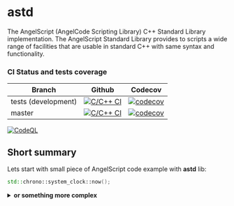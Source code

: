 # astd
The AngelScript (AngelCode Scripting Library) C++ Standard Library implementation. The AngelScript Standard Library provides to scripts a wide range of facilities that are usable in standard C++ with same syntax and functionality. 

### CI Status and tests coverage
Branch   | Github  | Codecov
---------|---------|---------
tests (development)    | [![C/C++ CI](https://github.com/oktonion/astd/actions/workflows/c-cpp.yml/badge.svg?branch=tests)](https://github.com/oktonion/astd/actions/workflows/c-cpp.yml)| [![codecov](https://codecov.io/gh/oktonion/astd/branch/tests/graph/badge.svg)](https://codecov.io/gh/oktonion/astd/branch/tests)
master   | [![C/C++ CI](https://github.com/oktonion/astd/actions/workflows/c-cpp.yml/badge.svg)](https://github.com/oktonion/astd/actions/workflows/c-cpp.yml) | [![codecov](https://codecov.io/gh/oktonion/astd/branch/tests/graph/badge.svg)](https://codecov.io/gh/oktonion/astd)


[![CodeQL](https://github.com/oktonion/astd/actions/workflows/codeql.yml/badge.svg)](https://github.com/oktonion/astd/actions/workflows/codeql.yml)

## Short summary

Lets start with small piece of AngelScript code example with **astd** lib:

```cpp
std::chrono::system_clock::now();
```

<details>
<summary><b>or something more complex</b></summary>

*script.as*
```cpp
int chrono_and_print_test() {
      std::chrono::system_clock::time_point begin_sys = std::chrono::system_clock::now();
      std::chrono::steady_clock::time_point begin_st = std::chrono::steady_clock::now();
      auto end_sys = std::chrono::system_clock::now();
      auto end_st = std::chrono::steady_clock::now();
      std::chrono::system_clock::duration period_sys = end_sys - begin_sys;
      std::chrono::steady_clock::duration period_st = end_st - begin_st;
	  
      auto period_mcs_sys = std::chrono::duration_cast<std::chrono::microseconds>(period_sys);
      auto period_mcs_st = std::chrono::duration_cast<std::chrono::microseconds>(period_st);
	  
      auto period_auto_sys = end_sys - begin_sys;
      auto period_auto_st = end_st - begin_st;
      std::chrono::milliseconds period_ms_sys = std::chrono::duration_cast<std::chrono::milliseconds>(period_sys);
      std::chrono::milliseconds period_ms_st = std::chrono::duration_cast<std::chrono::milliseconds>(period_st);
      std::chrono::seconds period_s_sys = std::chrono::duration_cast<std::chrono::seconds>(period_sys);
      std::chrono::seconds period_s_st = std::chrono::duration_cast<std::chrono::seconds>(period_st);
      auto time_since_sys = begin_sys.time_since_epoch();
      auto time_since_st = begin_st.time_since_epoch();
      
      period_sys += period_sys;
	  
	  {
	      auto count = period_mcs_sys.count();
	  }
	  
      std::print("system clock: period_mcs := {:d}, period_ms := {:d}, period_s := {:d}, begin.time_since := {:d}, end.time_since := {:d}, now.time_since := {:d}\n", 
        period_mcs_sys.count(), period_ms_sys.count(), std::chrono::duration_cast<std::chrono::seconds>(period_sys).count(), time_since_sys.count(), end_sys.time_since_epoch().count(), std::chrono::system_clock::now().time_since_epoch().count()
	  );
      std::print("steady clock: period_mcs := {:d}, period_ms := {:d}, period_s := {:d}, begin.time_since := {:d}, end.time_since := {:d}, now.time_since := {:d}\n", 
        period_mcs_st.count(), period_ms_st.count(), std::chrono::duration_cast<std::chrono::seconds>(period_st).count(), time_since_st.count(), end_st.time_since_epoch().count(), std::chrono::steady_clock::now().time_since_epoch().count()
	  );
      
	  return 0;
}

</details>

```

This is how AngelScript scripts look like with *astd* library. User of *astd* library should not spot a difference of using std C++ library features inside scripts or in C++ code. 

This library aims to introduce same syntax and functionality of C++ std library to AngelScript as add-on (without any modifications to main AS library sources).


<details>
<summary><b>C++ std library exposed features list</b></summary>

### Utilities library

| name                 | purpose                                                                        |  implemented | is final |
|----------------------|--------------------------------------------------------------------------------|:------------:|----------|
| `<chrono>`           | C++ time utilities                                                             | 50%          | no       |


</details>